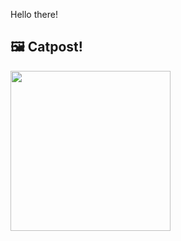Hello there!



## 🖼️ Catpost!

<sub>
    <img src="https://cdn2.thecatapi.com/images/c9i.jpg" height="256">
</sub>

